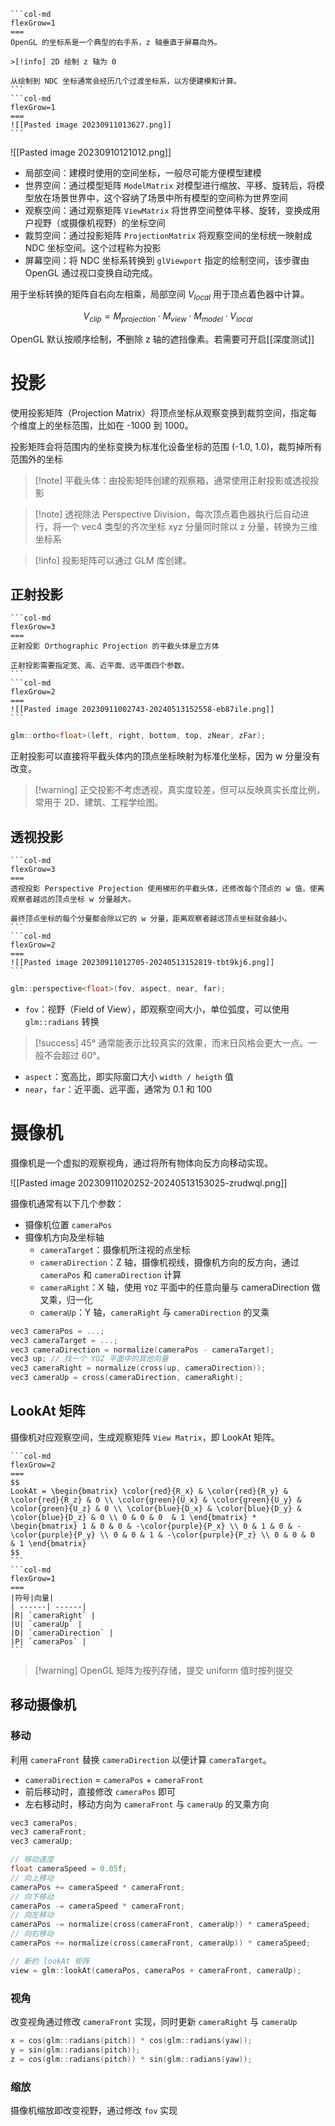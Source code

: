 ````col
```col-md
flexGrow=1
===
OpenGL 的坐标系是一个典型的右手系，z 轴垂直于屏幕向外。

>[!info] 2D 绘制 z 轴为 0

从绘制到 NDC 坐标通常会经历几个过渡坐标系，以方便建模和计算。
```
```col-md
flexGrow=1
===
![[Pasted image 20230911013627.png]]
```
````


![[Pasted image 20230910121012.png]]
* 局部空间：建模时使用的空间坐标，一般尽可能方便模型建模
* 世界空间：通过模型矩阵 `ModelMatrix` 对模型进行缩放、平移、旋转后，将模型放在场景世界中，这个容纳了场景中所有模型的空间称为世界空间
* 观察空间：通过观察矩阵 `ViewMatrix` 将世界空间整体平移、旋转，变换成用户视野（或摄像机视野）的坐标空间
* 裁剪空间：通过投影矩阵 `ProjectionMatrix` 将观察空间的坐标统一映射成 NDC 坐标空间。这个过程称为投影
* 屏幕空间：将 NDC 坐标系转换到 `glViewport` 指定的绘制空间，该步骤由 OpenGL 通过视口变换自动完成。

用于坐标转换的矩阵自右向左相乘，局部空间  $V_{local}$ 用于顶点着色器中计算。

$$
V_{clip} = M_{projection} \cdot M_{view} \cdot M_{model} \cdot V_{local}
$$

OpenGL 默认按顺序绘制，**不**删除 z 轴的遮挡像素。若需要可开启[[深度测试]]
# 投影

使用投影矩阵（Projection Matrix）将顶点坐标从观察变换到裁剪空间，指定每个维度上的坐标范围，比如在 -1000 到 1000。

投影矩阵会将范围内的坐标变换为标准化设备坐标的范围 (-1.0, 1.0)，裁剪掉所有范围外的坐标

> [!note] 平截头体：由投影矩阵创建的观察箱，通常使用正射投影或透视投影

> [!note] 透视除法
> Perspective Division，每次顶点着色器执行后自动进行，将一个 vec4 类型的齐次坐标 xyz 分量同时除以 z 分量，转换为三维坐标系

>[!info] 投影矩阵可以通过 GLM 库创建。
## 正射投影

````col
```col-md
flexGrow=3
===
正射投影 Orthographic Projection 的平截头体是立方体

正射投影需要指定宽、高、近平面、远平面四个参数。
```
```col-md
flexGrow=2
===
![[Pasted image 20230911002743-20240513152558-eb87ile.png]]
```
````

```c++
glm::ortho<float>(left, right, bottom, top, zNear, zFar);
```

正射投影可以直接将平截头体内的顶点坐标映射为标准化坐标，因为 w 分量没有改变。

>[!warning] 正交投影不考虑透视，真实度较差，但可以反映真实长度比例，常用于 2D、建筑、工程学绘图。
## 透视投影

````col
```col-md
flexGrow=3
===
透视投影 Perspective Projection 使用梯形的平截头体，还修改每个顶点的 w 值，使离观察者越远的顶点坐标 w 分量越大。

最终顶点坐标的每个分量都会除以它的 w 分量，距离观察者越远顶点坐标就会越小。
```
```col-md
flexGrow=2
===
![[Pasted image 20230911012705-20240513152819-tbt9kj6.png]]
```
````

```c++
glm::perspective<float>(fov, aspect, near, far);
```

* `fov`：视野（Field of View），即观察空间大小，单位弧度，可以使用 `glm::radians` 转换

>[!success] 45° 通常能表示比较真实的效果，而末日风格会更大一点。一般不会超过 60°。

* `aspect`：宽高比，即实际窗口大小 `width / heigth` 值
* `near`，`far`：近平面、远平面，通常为 0.1 和 100
# 摄像机

摄像机是一个虚拟的观察视角，通过将所有物体向反方向移动实现。

![[Pasted image 20230911020252-20240513153025-zrudwql.png]]

摄像机通常有以下几个参数：
* 摄像机位置 `cameraPos`
* 摄像机方向及坐标轴
    * `cameraTarget`：摄像机所注视的点坐标
    * `cameraDirection`：Z 轴，摄像机视线，摄像机方向的反方向，通过 `cameraPos` 和 `cameraDirection` 计算
    -  `cameraRight`：X 轴，使用 `YOZ` 平面中的任意向量与 cameraDirection 做叉乘，归一化
    -  `cameraUp`：Y 轴，`cameraRight` 与 `cameraDirection` 的叉乘

```cpp title:cameraDirection
vec3 cameraPos = ...;
vec3 cameraTarget = ...;
vec3 cameraDirection = normalize(cameraPos - cameraTarget);
vec3 up; // 找一个 YOZ 平面中的其他向量
vec3 cameraRight = normalize(cross(up, cameraDirection));
vec3 cameraUp = cross(cameraDirection, cameraRight);
```
## LookAt 矩阵

摄像机对应观察空间，生成观察矩阵 `View Matrix`，即 LookAt 矩阵。

````col
```col-md
flexGrow=2
===
$$
LookAt = \begin{bmatrix} \color{red}{R_x} & \color{red}{R_y} & \color{red}{R_z} & 0 \\ \color{green}{U_x} & \color{green}{U_y} & \color{green}{U_z} & 0 \\ \color{blue}{D_x} & \color{blue}{D_y} & \color{blue}{D_z} & 0 \\ 0 & 0 & 0  & 1 \end{bmatrix} * \begin{bmatrix} 1 & 0 & 0 & -\color{purple}{P_x} \\ 0 & 1 & 0 & -\color{purple}{P_y} \\ 0 & 0 & 1 & -\color{purple}{P_z} \\ 0 & 0 & 0  & 1 \end{bmatrix}
$$
```
```col-md
flexGrow=1
===
|符号|向量|
| ------| ------|
|R| `cameraRight` |
|U| `cameraUp` |
|D| `cameraDirection` |
|P| `cameraPos` |
```
````

> [!warning] OpenGL 矩阵为按列存储，提交 uniform 值时按列提交
## 移动摄像机
### 移动

利用 `cameraFront` 替换 `cameraDirection` 以便计算 `cameraTarget`。
* `cameraDirection` = `cameraPos` + `cameraFront`
* 前后移动时，直接修改 `cameraPos` 即可
* 左右移动时，移动方向为 `cameraFront` 与 `cameraUp` 的叉乘方向

```cpp
vec3 cameraPos;
vec3 cameraFront;
vec3 cameraUp;

// 移动速度
float cameraSpeed = 0.05f;
// 向上移动
cameraPos += cameraSpeed * cameraFront;
// 向下移动
cameraPos -= cameraSpeed * cameraFront;
// 向左移动
cameraPos -= normalize(cross(cameraFront, cameraUp)) * cameraSpeed;
// 向右移动
cameraPos += normalize(cross(cameraFront, cameraUp)) * cameraSpeed;

// 新的 lookAt 矩阵
view = glm::lookAt(cameraPos, cameraPos + cameraFront, cameraUp);
```
### 视角

改变视角通过修改 `cameraFront` 实现，同时更新 `cameraRight` 与 `cameraUp`

```c++
x = cos(glm::radians(pitch)) * cos(glm::radians(yaw));
y = sin(glm::radians(pitch));
z = cos(glm::radians(pitch)) * sin(glm::radians(yaw));
```
### 缩放

摄像机缩放即改变视野，通过修改 `fov` 实现
